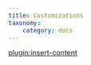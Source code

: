```yaml
---
title: Customizations
taxonomy:
    category: docs
---
```


[plugin:insert-content](/_partials/elements/customizations?linkpro)
